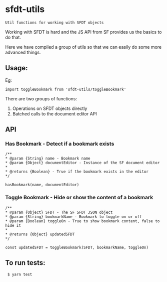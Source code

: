 # sfdt-utils

`Util functions for working with SFDT objects`

Working with SFDT is hard and the JS API from SF provides us the basics to do that.

Here we have compiled a group of utils so that we can easily do some more advanced things.

## Usage:

Eg:

```
import toggleBookmark from 'sfdt-utils/toggleBookmark'
```

There are two groups of functions:

1. Operations on SFDT objects directly
2. Batched calls to the document editor API



## API

### Has Bookmark - Detect if a bookmark exists

```
/**
* @param {String} name - Bookmark name
* @param {Object} documentEditor - Instance of the SF document editor
*
* @returns {Boolean} - True if the bookmark exists in the editor
*/

hasBookmark(name, documentEditor)
```

### Toggle Bookmark - Hide or show the content of a bookmark

```
/**
* @param {Object} SFDT - The SF SFDT JSON object
* @param {String} bookmarkName - Bookmark to toggle on or off
* @param {Boolean} toggleOn - True to show bookmark content, false to hide it
*
* @returns {Object} updatedSFDT
*/

const updatedSFDT = toggleBookmark(SFDT, bookmarkName, toggleOn)
```

## To run tests:

```
 $ yarn test
```
